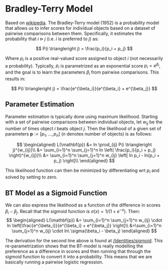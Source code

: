 # Bradley-Terry Model

Based on [wikipedia](https://en.wikipedia.org/wiki/Bradley%E2%80%93Terry_model). The Bradley-Terry model (1952) is a probability model that allows us to infer scores for individual objects based on a dataset of pairwise comparisons between them. Specifically, it estimates the probability that $i \triangleright j$ (i.e. $i$ is preferred to $j$) as:

$$
P(i \triangleright j) = \frac{p_i}{p_i + p_j}
$$

Where $p_i$ is a positive real-valued score assigned to object $i$ (not necessarily a probability). Typically, $p_i$ is parametrized as an exponential score $p_i = e^{\beta_i}$, and the goal is to learn the parameters $\beta_i$ from pairwise comparisons. This results in:

$$
P(i \triangleright j) = \frac{e^{\beta_i}}{e^{\beta_i} + e^{\beta_j}}
$$

## Parameter Estimation

Parameter estimation is typically done using maximum likelihood. Starting with a set of pairwise comparisons between individual objects, let $w_{ij}$ be the number of times object $i$ beats object $j$. Then the likelihood of a given set of parameters $\mathbf{p} := [p_1, ..., p_n]$ ($n$ denotes number of objects) is as follows:

$$
\begin{aligned}
    L(\mathbf{p}) &= ln \prod_{ij} P(i \triangleright j)^{w_{ij}}\\
    &= \sum_{i=1}^n \sum_{j=1}^n ln \left( \frac{p_i}{p_i + p_j} \right)^{w_{ij}}\\
    &= \sum_{i=1}^n \sum_{j=1}^n w_{ij} \left[ ln p_i - ln(p_i + p_j) \right]\\
\end{aligned}
$$

This likelihood function can then be minimized by differentiating wrt $p_i$ and solved by setting to zero.

## BT Model as a Sigmoid Function

We can also express the likelihood as a function of the difference in scores $\beta_i - \beta_j$. Recall that the sigmoid function is $\sigma(x) = 1 / (1 + e^{-x})$. Then:
$$
\begin{aligned}
    L(\mathbf{p})
    &= \sum_{i=1}^n \sum_{j=1}^n w_{ij} \cdot ln \left[\frac{e^{\beta_i}}{e^{\beta_i} + e^{\beta_j}} \right]\\
    &=\sum_{i=1}^n \sum_{j=1}^n w_{ij} \cdot ln\ \sigma(\beta_i - \beta_j) 
\end{aligned}
$$

The derivation for the second line above is found at [/Identities/sigmoid](../identities/sigmoid.md). This re-parametrization shows that the BT-model is really modelling the preference as a difference in scores and then running that through the sigmoid function to convert it into a probability. This means that we are basically running a pairwise logistic regression.